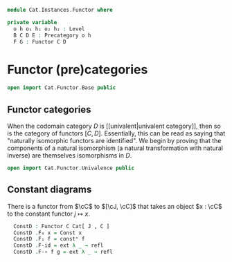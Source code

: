 <!--
```agda
open import Cat.Instances.Product
open import Cat.Functor.Constant
open import Cat.Functor.Compose
open import Cat.Prelude

import Cat.Functor.Reasoning
import Cat.Reasoning

open Precategory
open Functor
open _=>_
```
-->

```agda
module Cat.Instances.Functor where

private variable
  o h o₁ h₁ o₂ h₂ : Level
  B C D E : Precategory o h
  F G : Functor C D
```

# Functor (pre)categories

```agda
open import Cat.Functor.Base public
```

## Functor categories

When the codomain category $D$ is [[univalent|univalent category]], then
so is the category of functors $[C,D]$. Essentially, this can be read as
saying that "naturally isomorphic functors are identified". We begin by
proving that the components of a natural isomorphism (a natural
transformation with natural inverse) are themselves isomorphisms in $D$.

```agda
open import Cat.Functor.Univalence public
```

## Constant diagrams

There is a functor from $\cC$ to $[\cJ, \cC]$ that takes an object
$x : \cC$ to the constant functor $j \mapsto x$.

<!--
```agda
module _ {o ℓ o' ℓ'} {C : Precategory o ℓ} {J : Precategory o' ℓ'} where
  private module C = Precategory C
  private module J = Precategory J
```
-->

```agda
  ConstD : Functor C Cat[ J , C ]
  ConstD .F₀ x = Const x
  ConstD .F₁ f = constⁿ f
  ConstD .F-id = ext λ _ → refl
  ConstD .F-∘ f g = ext λ _ → refl
```

<!--
```agda
F∘-assoc
  : ∀ {o ℓ o' ℓ' o'' ℓ'' o₃ ℓ₃}
      {C : Precategory o ℓ} {D : Precategory o' ℓ'} {E : Precategory o'' ℓ''} {F : Precategory o₃ ℓ₃}
      {F : Functor E F} {G : Functor D E} {H : Functor C D}
  → F F∘ (G F∘ H) ≡ (F F∘ G) F∘ H
F∘-assoc = Functor-path (λ x → refl) λ x → refl

F∘-idl
  : ∀ {o'' ℓ'' o₃ ℓ₃}
      {E : Precategory o'' ℓ''} {E' : Precategory o₃ ℓ₃}
      {F : Functor E E'}
  → Id F∘ F ≡ F
F∘-idl = Functor-path (λ x → refl) λ x → refl

F∘-idr
  : ∀ {o'' ℓ'' o₃ ℓ₃}
      {E : Precategory o'' ℓ''} {E' : Precategory o₃ ℓ₃}
      {F : Functor E E'}
  → F F∘ Id ≡ F
F∘-idr = Functor-path (λ x → refl) λ x → refl

module
  _ {o ℓ o' ℓ' o'' ℓ''}
    {C : Precategory o ℓ} {D : Precategory o' ℓ'} {E : Precategory o'' ℓ''}
  where
    private
      module CD = Cat.Reasoning Cat[ C , D ]
      module DE = Cat.Reasoning Cat[ D , E ]
      module CE = Cat.Reasoning Cat[ C , E ]

    F∘-iso-l : {F F' : Functor D E} {G : Functor C D}
             → F DE.≅ F' → (F F∘ G) CE.≅ (F' F∘ G)
    F∘-iso-l {F} {F'} {G} isom =
      CE.make-iso (isom.to ◂ G) (isom.from ◂ G)
        (ext λ x → isom.invl #ₚ _)
        (ext λ x → isom.invr #ₚ _)
      where
        module isom = DE._≅_ isom

    F∘-iso-r : {F : Functor D E} {G G' : Functor C D}
             → G CD.≅ G' → (F F∘ G) CE.≅ (F F∘ G')
    F∘-iso-r {F} {G} {G'} isom =
      CE.make-iso (F ▸ isom.to) (F ▸ isom.from)
        (ext λ x → F.annihilate (isom.invl ηₚ _))
        (ext λ x → F.annihilate (isom.invr ηₚ _))
      where
        module isom = CD._≅_ isom
        module F = Cat.Functor.Reasoning F

open import Cat.Functor.Naturality public

module
  _ {o ℓ o' ℓ'}
    {C : Precategory o ℓ} {D : Precategory o' ℓ'}
  where

  private
    module DD = Cat.Reasoning Cat[ D , D ]
    module CD = Cat.Reasoning Cat[ C , D ]
    module D = Cat.Reasoning D
    module C = Cat.Reasoning C

  F∘-iso-id-l
    : {F : Functor D D} {G : Functor C D}
    → F ≅ⁿ Id → (F F∘ G) ≅ⁿ G
  F∘-iso-id-l {F} {G} isom = subst ((F F∘ G) CD.≅_) F∘-idl (F∘-iso-l isom)

open _=>_

_ni^op : F ≅ⁿ G → Functor.op F ≅ⁿ Functor.op G
_ni^op α = Cat.Reasoning.make-iso _
  (_=>_.op (Isoⁿ.from α)) (_=>_.op (Isoⁿ.to α))
  (reext! (Isoⁿ.invl α)) (reext! (Isoⁿ.invr α))

module _ {o ℓ κ} {C : Precategory o ℓ} where
  open Functor
  open _=>_

  natural-iso-to-is-equiv
    : {F G : Functor C (Sets κ)}
    → (eta : F ≅ⁿ G)
    → ∀ x → is-equiv (Isoⁿ.to eta .η x)
  natural-iso-to-is-equiv eta x = is-iso→is-equiv $ iso
    (Isoⁿ.from eta .η x)
    (λ x i → Isoⁿ.invl eta i .η _ x)
    (λ x i → Isoⁿ.invr eta i .η _ x)

  natural-iso-from-is-equiv
    : {F G : Functor C (Sets κ)}
    → (eta : F ≅ⁿ G)
    → ∀ x → is-equiv (Isoⁿ.from eta .η x)
  natural-iso-from-is-equiv eta x = is-iso→is-equiv $ iso
    (Isoⁿ.to eta .η x)
    (λ x i → Isoⁿ.invr eta i .η _ x)
    (λ x i → Isoⁿ.invl eta i .η _ x)

  natural-iso→equiv
    : {F G : Functor C (Sets κ)}
    → (eta : F ≅ⁿ G)
    → ∀ x → F ʻ x ≃ G ʻ x
  natural-iso→equiv eta x =
    Isoⁿ.to eta .η x ,
    natural-iso-to-is-equiv eta x
```
-->

